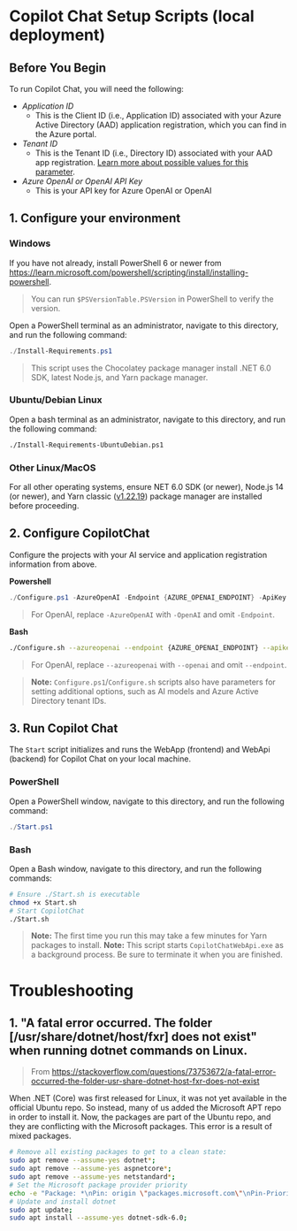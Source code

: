 # Copilot Chat Setup Scripts (local deployment)

## Before You Begin
To run Copilot Chat, you will need the following:
- *Application ID*
  - This is the Client ID (i.e., Application ID) associated with your Azure Active Directory (AAD) application registration, which you can find in the Azure portal.
- *Tenant ID*
  - This is the Tenant ID (i.e., Directory ID) associated with your AAD app registration.
  [Learn more about possible values for this parameter](https://learn.microsoft.com/en-us/azure/active-directory/develop/msal-client-application-configuration#authority).
- *Azure OpenAI or OpenAI API Key*
  - This is your API key for Azure OpenAI or OpenAI

## 1. Configure your environment
### Windows
If you have not already, install PowerShell 6 or newer from https://learn.microsoft.com/powershell/scripting/install/installing-powershell.
> You can run `$PSVersionTable.PSVersion` in PowerShell to verify the version.
 
Open a PowerShell terminal as an administrator, navigate to this directory, and run the following command:
```powershell
./Install-Requirements.ps1
```
> This script uses the Chocolatey package manager install .NET 6.0 SDK, latest Node.js, and Yarn package manager.
   
### Ubuntu/Debian Linux
Open a bash terminal as an administrator, navigate to this directory, and run the following command:
```bash
./Install-Requirements-UbuntuDebian.ps1
```

### Other Linux/MacOS
For all other operating systems, ensure NET 6.0 SDK (or newer), Node.js 14 (or newer), and Yarn classic ([v1.22.19](https://classic.yarnpkg.com/)) package manager are installed before proceeding.

## 2. Configure CopilotChat
Configure the projects with your AI service and application registration information from above.

**Powershell**
```powershell
./Configure.ps1 -AzureOpenAI -Endpoint {AZURE_OPENAI_ENDPOINT} -ApiKey {AZURE_OPENAI_API_KEY} -ClientId {CLIENT_ID}
```
> For OpenAI, replace `-AzureOpenAI` with `-OpenAI` and omit `-Endpoint`.

**Bash**
```bash
./Configure.sh --azureopenai --endpoint {AZURE_OPENAI_ENDPOINT} --apikey {AZURE_OPENAI_API_KEY} --clientid {CLIENT_ID}
```
> For OpenAI, replace `--azureopenai` with `--openai` and omit `--endpoint`.

> **Note:** `Configure.ps1`/`Configure.sh` scripts also have parameters for setting additional options, such as AI models and Azure Active Directory tenant IDs.

## 3. Run Copilot Chat
The `Start` script initializes and runs the WebApp (frontend) and WebApi (backend) for Copilot Chat on your local machine.

### PowerShell
Open a PowerShell window, navigate to this directory, and run the following command:
```powershell
./Start.ps1
```

### Bash
Open a Bash window, navigate to this directory, and run the following commands:
```bash
# Ensure ./Start.sh is executable
chmod +x Start.sh
# Start CopilotChat 
./Start.sh
```
> **Note:** The first time you run this may take a few minutes for Yarn packages to install.
> **Note:** This script starts `CopilotChatWebApi.exe` as a background process. Be sure to terminate it when you are finished.

# Troubleshooting
## 1. "A fatal error occurred. The folder [/usr/share/dotnet/host/fxr] does not exist" when running dotnet commands on Linux.
> From https://stackoverflow.com/questions/73753672/a-fatal-error-occurred-the-folder-usr-share-dotnet-host-fxr-does-not-exist

When .NET (Core) was first released for Linux, it was not yet available in the official Ubuntu repo. So instead, many of us added the Microsoft APT repo in order to install it. Now, the packages are part of the Ubuntu repo, and they are conflicting with the Microsoft packages. This error is a result of mixed packages.
```bash
# Remove all existing packages to get to a clean state:
sudo apt remove --assume-yes dotnet*;
sudo apt remove --assume-yes aspnetcore*;
sudo apt remove --assume-yes netstandard*;
# Set the Microsoft package provider priority
echo -e "Package: *\nPin: origin \"packages.microsoft.com\"\nPin-Priority: 1001" | sudo tee /etc/apt/preferences.d/99microsoft-dotnet.pref;
# Update and install dotnet
sudo apt update;
sudo apt install --assume-yes dotnet-sdk-6.0;
```